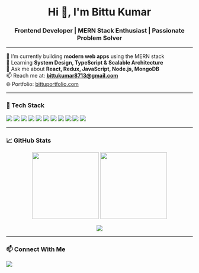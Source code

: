 <h1 align="center">Hi 👋, I'm Bittu Kumar</h1>
<h3 align="center">Frontend Developer | MERN Stack Enthusiast | Passionate Problem Solver</h3>

---

🔭 I’m currently building **modern web apps** using the MERN stack  
🌱 Learning **System Design, TypeScript & Scalable Architecture**  
💬 Ask me about **React, Redux, JavaScript, Node.js, MongoDB**  
📫 Reach me at: **bittukumar8713@gmail.com**  
🌐 Portfolio: [bittuportfolio.com](https://personalportfolio-web-app.onrender.com/)

---

### 🚀 Tech Stack
<p align="left">
  <img src="https://img.shields.io/badge/HTML5-E34F26?style=flat&logo=html5&logoColor=white"/>
  <img src="https://img.shields.io/badge/CSS3-1572B6?style=flat&logo=css3&logoColor=white"/>
  <img src="https://img.shields.io/badge/JavaScript-F7DF1E?style=flat&logo=javascript&logoColor=black"/>
  <img src="https://img.shields.io/badge/React-20232A?style=flat&logo=react&logoColor=61DAFB"/>
  <img src="https://img.shields.io/badge/Redux-593D88?style=flat&logo=redux&logoColor=white"/>
  <img src="https://img.shields.io/badge/Node.js-339933?style=flat&logo=nodedotjs&logoColor=white"/>
  <img src="https://img.shields.io/badge/Express-000000?style=flat&logo=express&logoColor=white"/>
  <img src="https://img.shields.io/badge/MongoDB-4EA94B?style=flat&logo=mongodb&logoColor=white"/>
  <img src="https://img.shields.io/badge/MySQL-4479A1?style=flat&logo=mysql&logoColor=white"/>
  <img src="https://img.shields.io/badge/C++-00599C?style=flat&logo=c%2B%2B&logoColor=white"/>
  <img src="https://img.shields.io/badge/Python-3776AB?style=flat&logo=python&logoColor=white"/>
</p>

---

### 📈 GitHub Stats
<p align="center">
  <img src="https://github-readme-stats.vercel.app/api?username=bittu121&show_icons=true&theme=tokyonight" height="180px"/>
  <img src="https://github-readme-stats.vercel.app/api/top-langs/?username=bittu121&layout=compact&theme=tokyonight" height="180px"/>
</p>

<p align="center">
  <img src="https://github-readme-streak-stats.herokuapp.com/?user=bittu121&theme=tokyonight"/>
</p>

---

### 📫 Connect With Me
<p align="left">
  <a href="https://www.linkedin.com/in/bittu-kumar143/" target="_blank">
    <img src="https://img.shields.io/badge/LinkedIn-BittuKumar-blue?style=flat&logo=linkedin"/>
  </a>
  <!-- Add portfolio or GitHub if needed -->
</p>
